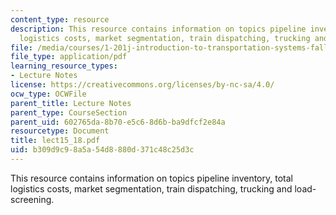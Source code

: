 ```yaml
---
content_type: resource
description: This resource contains information on topics pipeline inventory, total
  logistics costs, market segmentation, train dispatching, trucking and load-screening.
file: /media/courses/1-201j-introduction-to-transportation-systems-fall-2006/b309d9c98a5a54d8880d371c48c25d3c_lect15_18.pdf
file_type: application/pdf
learning_resource_types:
- Lecture Notes
license: https://creativecommons.org/licenses/by-nc-sa/4.0/
ocw_type: OCWFile
parent_title: Lecture Notes
parent_type: CourseSection
parent_uid: 602765da-8b70-e5c6-8d6b-ba9dfcf2e84a
resourcetype: Document
title: lect15_18.pdf
uid: b309d9c9-8a5a-54d8-880d-371c48c25d3c
---
```

This resource contains information on topics pipeline inventory, total logistics costs, market segmentation, train dispatching, trucking and load-screening.